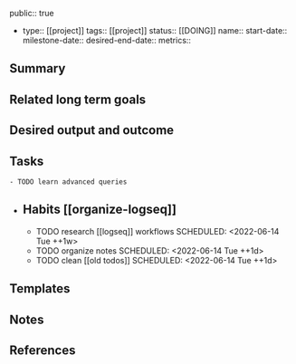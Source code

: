 public:: true

- type:: [[project]]
  tags:: [[project]]
  status:: [[DOING]] 
  name::
  start-date::
  milestone-date::
  desired-end-date::
  metrics::
## Summary
## Related long term goals
## Desired output and outcome
## Tasks
	- TODO learn advanced queries
- ## Habits [[organize-logseq]]
	- TODO research [[logseq]] workflows
	  SCHEDULED: <2022-06-14 Tue ++1w>
	- TODO organize notes
	  SCHEDULED: <2022-06-14 Tue ++1d>
	- TODO clean [[old todos]] 
	  SCHEDULED: <2022-06-14 Tue ++1d>
## Templates
## Notes
## References